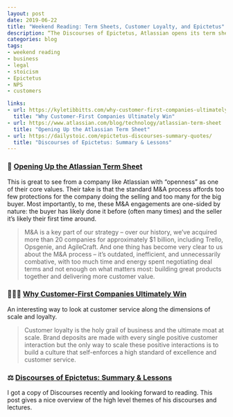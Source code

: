 ```yaml
---
layout: post
date: 2019-06-22
title: "Weekend Reading: Term Sheets, Customer Loyalty, and Epictetus"
description: “The Discourses of Epictetus, Atlassian opens its term sheet, and why customer-first companies always win.”
categories: blog
tags:
- weekend reading
- business
- legal
- stoicism
- Epictetus
- NPS
- customers

links:
- url: https://kyletibbitts.com/why-customer-first-companies-ultimately-win-cc0f02ba238a
  title: "Why Customer-First Companies Ultimately Win"
- url: https://www.atlassian.com/blog/technology/atlassian-term-sheet
  title: "Opening Up the Atlassian Term Sheet"
- url: https://dailystoic.com/epictetus-discourses-summary-quotes/
  title: "Discourses of Epictetus: Summary & Lessons"
---
```


### 📑 [Opening Up the Atlassian Term Sheet](https://www.atlassian.com/blog/technology/atlassian-term-sheet "Opening Up the Atlassian Term Sheet")

This is great to see from a company like Atlassian with “openness” as one of their core values. Their take is that the standard M&A process affords too few protections for the company doing the selling and too many for the big buyer. Most importantly, to me, these M&A engagements are one-sided by nature: the buyer has likely done it before (often many times) and the seller it’s likely their first time around.

> M&A is a key part of our strategy – over our history, we’ve acquired more than 20 companies for approximately $1 billion, including Trello, Opsgenie, and AgileCraft. And one thing has become very clear to us about the M&A process – it’s outdated, inefficient, and unnecessarily combative, with too much time and energy spent negotiating deal terms and not enough on what matters most: building great products together and delivering more customer value.

### 👨🏽‍💼 [Why Customer-First Companies Ultimately Win](https://kyletibbitts.com/why-customer-first-companies-ultimately-win-cc0f02ba238a "Why Customer-First Companies Ultimately Win")

An interesting way to look at customer service along the dimensions of scale and loyalty.

> Customer loyalty is the holy grail of business and the ultimate moat at scale. Brand deposits are made with every single positive customer interaction but the only way to scale these positive interactions is to build a culture that self-enforces a high standard of excellence and customer service.

### ⚖️ [Discourses of Epictetus: Summary & Lessons](https://dailystoic.com/epictetus-discourses-summary-quotes/ "Discourses of Epictetus: Summary & Lessons")

I got a copy of Discourses recently and looking forward to reading. This post gives a nice overview of the high level themes of his discourses and lectures.
